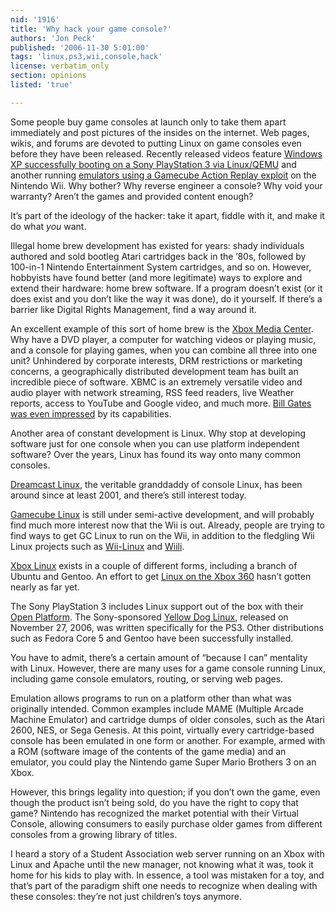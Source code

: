 ```yaml
---
nid: '1916'
title: 'Why hack your game console?'
authors: 'Jon Peck'
published: '2006-11-30 5:01:00'
tags: 'linux,ps3,wii,console,hack'
license: verbatim_only
section: opinions
listed: 'true'

---
```

Some people buy game consoles at launch only to take them apart immediately and post pictures of the insides on the internet. Web pages, wikis, and forums are devoted to putting Linux on game consoles even before they have been released. Recently released videos feature [Windows XP successfully booting on a Sony PlayStation 3 via Linux/QEMU](http://video.google.com/videoplay?docid=-8800244920606286092&sourceid=docidfeed&hl=en) and another running [emulators using a Gamecube Action Replay exploit](http://www.kotaku.com/gaming/wii/bad-man-plays-emulators-on-his-wii-216551.php) on the Nintendo Wii. Why bother? Why reverse engineer a console? Why void your warranty? Aren’t the games and provided content enough?

It’s part of the ideology of the hacker: take it apart, fiddle with it, and make it do what _you_ want.

Illegal home brew development has existed for years: shady individuals authored and sold bootleg Atari cartridges back in the ’80s, followed by 100-in-1 Nintendo Entertainment System cartridges, and so on. However, hobbyists have found better (and more legitimate) ways to explore and extend their hardware: home brew software. If a program doesn’t exist (or it does exist and you don’t like the way it was done), do it yourself. If there’s a barrier like Digital Rights Management, find a way around it.

An excellent example of this sort of home brew is the [Xbox Media Center](http://www.xboxmediacenter.de/). Why have a DVD player, a computer for watching videos or playing music, and a console for playing games, when you can combine all three into one unit? Unhindered by corporate interests, DRM restrictions or marketing concerns, a geographically distributed development team has built an incredible piece of software. XBMC is an extremely versatile video and audio player with network streaming, RSS feed readers, live Weather reports, access to YouTube and Google video, and much more. [Bill Gates was even impressed](http://arstechnica.com/journals/thumbs.ars/2006/6/22/4415) by its capabilities.

Another area of constant development is Linux. Why stop at developing software just for one console when you can use platform independent software? Over the years, Linux has found its way onto many common consoles.

[Dreamcast Linux](http://www.linuxdc.net/), the veritable granddaddy of console Linux, has been around since at least 2001, and there’s still interest today.

[Gamecube Linux](http://www.gc-linux.org/) is still under semi-active development, and will probably find much more interest now that the Wii is out. Already, people are trying to find ways to get GC Linux to run on the Wii, in addition to the fledgling Wii Linux projects such as [Wii-Linux](http://www.wii-linux.com/) and [Wiili](http://www.wiili.org/).

[Xbox Linux](http://www.xbox-linux.org/) exists in a couple of different forms, including a branch of Ubuntu and Gentoo. An effort to get [Linux on the Xbox 360](http://www.free60.org/) hasn’t gotten nearly as far yet.

The Sony PlayStation 3 includes Linux support out of the box with their [Open Platform](http://playstation.com/ps3-openplatform/index.html). The Sony-sponsored [Yellow Dog Linux](http://www.terrasoftsolutions.com/products/ydl/), released on November 27, 2006, was written specifically for the PS3. Other distributions such as Fedora Core 5 and Gentoo have been successfully installed.

You have to admit, there’s a certain amount of “because I can” mentality with Linux. However, there are many uses for a game console running Linux, including game console emulators, routing, or serving web pages.

Emulation allows programs to run on a platform other than what was originally intended. Common examples include MAME (Multiple Arcade Machine Emulator) and cartridge dumps of older consoles, such as the Atari 2600, NES, or Sega Genesis. At this point, virtually every cartridge-based console has been emulated in one form or another. For example, armed with a ROM (software image of the contents of the game media) and an emulator, you could play the Nintendo game Super Mario Brothers 3 on an Xbox.

However, this brings legality into question; if you don’t own the game, even though the product isn’t being sold, do you have the right to copy that game? Nintendo has recognized the market potential with their Virtual Console, allowing consumers to easily purchase older games from different consoles from a growing library of titles.

I heard a story of a Student Association web server running on an Xbox with Linux and Apache until the new manager, not knowing what it was, took it home for his kids to play with. In essence, a tool was mistaken for a toy, and that’s part of the paradigm shift one needs to recognize when dealing with these consoles: they’re not just children’s toys anymore.

